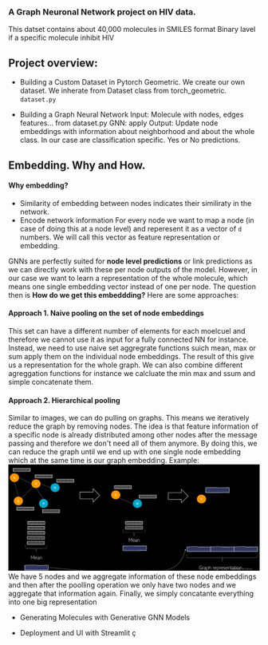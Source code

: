 ### A Graph Neuronal Network project on HIV data. 

This datset contains about 40,000 molecules in SMILES format Binary lavel if a specific molecule inhibit HIV

## Project overview: 

- Building a Custom Dataset in Pytorch Geometric. 
We create our own dataset. We inherate from Dataset class from torch_geometric. 
`dataset.py`


- Building a Graph Neural Network
Input: Molecule with nodes, edges features... from dataset.py
GNN: apply
Output: Update node embeddings with information about neighborhood and about the whole class. In our case are classification specific. Yes or No predictions. 

## Embedding. Why and How. 
#### Why embedding? 
- Similarity of embedding between nodes indicates their similiraty in the network. 
- Encode network information
For every node we want to map a node (in case of doing this at a node level) and reperesent it as a vector of `d` numbers. We will call this vector as feature representation or embedding. 


GNNs are perfectly suited for **node level predictions** or link predictions as we can directly work with these per node outputs of the model. However, in our case we want to learn a representation of the whole molecule, which means one single embedding vector instead of one per node. The question then is **How do we get this embeddding?** Here are some approaches:

#### Approach 1. Naive pooling on the set of node embeddings
This set can have a different number of elements for each moelcuel and therefore we cannot use it as input for a fully connected NN for instance. Instead, we need to use naive set aggregrate functions suich
mean, max or sum apply them on the individual node embeddings. The result of this give us a representation  for the whole graph. We can also combine different agreggation functions for instance we calcluate the min max and ssum and simple concatenate them.  

#### Approach 2. Hierarchical pooling
Similar to images, we can do pulling on graphs. This means we iteratively reduce the graph by removing nodes. The idea is that feature information of a specific node is already distributed among other nodes after the message passing and therefore we don't need all of them anymore. By doing this, we can reduce the graph until we end up with one single node embedding which at the same time is our graph embedding. 
Example:
![Example for Hierarchical pooling](image-1.png)
We have 5 nodes and we aggregate information of these node embeddings and then after the poolling operation we only have two nodes and we aggregate that information again. Finally, we simply concatante everything into one big representation

- Generating Molecules with Generative GNN Models

- Deployment and UI with Streamlit 
ç
